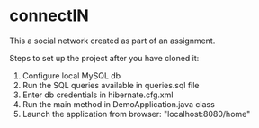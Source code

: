 # connectIN
This a social network created as part of an assignment.

Steps to set up the project after you have cloned it:

1. Configure local MySQL db
2. Run the SQL queries available in queries.sql file
3. Enter db credentials in hibernate.cfg.xml
4. Run the main method in DemoApplication.java class
5. Launch the application from browser: "localhost:8080/home"
